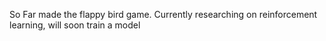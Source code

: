 So Far made the flappy bird game. Currently researching on reinforcement learning, will soon train a model
